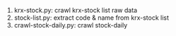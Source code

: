 1. krx-stock.py: crawl krx-stock list raw data
2. stock-list.py: extract code & name from krx-stock list
3. crawl-stock-daily.py: crawl stock-daily